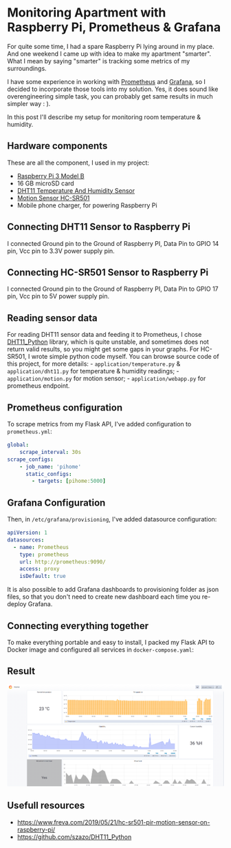 # Monitoring Apartment with Raspberry Pi, Prometheus & Grafana

For quite some time, I had a spare Raspberry Pi lying around in my place. And one weekend I came up with idea to make my apartment "smarter". What I mean by saying "smarter" is tracking some metrics of my surroundings.

I have some experience in working with [Prometheus](https://prometheus.io/) and [Grafana](https://grafana.com/), so I decided to incorporate those tools into my solution. Yes, it does sound like overengineering simple task, you can probably get same results in much simpler way : ).

In this post I'll describe my setup for monitoring room temperature & humidity.

## Hardware components

These are all the component, I used in my project:
- [Raspberry Pi 3 Model B](https://www.raspberrypi.org/products/raspberry-pi-3-model-b/)
- 16 GB microSD card
- [DHT11 Temperature And Humidity Sensor](https://components101.com/dht11-temperature-sensor)
- [Motion Sensor HC-SR501](https://components101.com/hc-sr501-pir-sensor)
- Mobile phone charger, for powering Raspberry Pi

## Connecting DHT11 Sensor to Raspberry Pi

I connected Ground pin to the Ground of Raspberry PI, Data Pin to GPIO 14 pin, Vcc pin to 3.3V power supply pin.

## Connecting HC-SR501 Sensor to Raspberry Pi

I connected Ground pin to the Ground of Raspberry PI, Data Pin to GPIO 17 pin, Vcc pin to 5V power supply pin.

## Reading sensor data

For reading DHT11 sensor data and feeding it to Prometheus, I chose [DHT11_Python](https://github.com/szazo/DHT11_Python) library, which is quite unstable, and sometimes does not return valid results, so you might get some gaps in your graphs.
For HC-SR501, I wrote simple python code myself.
You can browse source code of this project, for more details:
    - `application/temperature.py` & `application/dht11.py` for temperature & humidity readings;
    - `application/motion.py` for motion sensor;
    - `application/webapp.py` for prometheus endpoint.


## Prometheus configuration

To scrape metrics from my Flask API, I've added configuration to `prometheus.yml`:

```yaml
global:
    scrape_interval: 30s
scrape_configs:
    - job_name: 'pihome'
      static_configs:
        - targets: [pihome:5000]
```

## Grafana Configuration

Then, in `/etc/grafana/provisioning`, I've added datasource configuration:
```yaml
apiVersion: 1
datasources:
  - name: Prometheus
    type: prometheus
    url: http://prometheus:9090/
    access: proxy
    isDefault: true
```
It is also possible to add Grafana dashboards to provisioning folder as json files, so that you don't need to create new dashboard each time you re-deploy Grafana.

## Connecting everything together

To make everything portable and easy to install, I packed my Flask API to Docker image and configured all services in `docker-compose.yaml`:

## Result

![](dashboard.png)

## Usefull resources

- https://www.freva.com/2019/05/21/hc-sr501-pir-motion-sensor-on-raspberry-pi/
- https://github.com/szazo/DHT11_Python